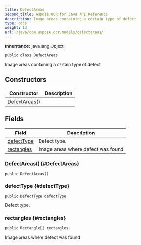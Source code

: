 ```yaml
---
title: DefectAreas
second_title: Aspose.OCR for Java API Reference
description: Image areas containing a certain type of defect
type: docs
weight: 13
url: /java/com.aspose.ocr.models/defectareas/
---
```


**Inheritance:**
java.lang.Object
```
public class DefectAreas
```

Image areas containing a certain type of defect.
## Constructors

| Constructor | Description |
| --- | --- |
| [DefectAreas()](#DefectAreas) |  |
## Fields

| Field | Description |
| --- | --- |
| [defectType](#defectType) | Defect type. |
| [rectangles](#rectangles) | Image areas where defect was found |

### DefectAreas() {#DefectAreas}
```
public DefectAreas()
```


### defectType {#defectType}
```
public DefectType defectType
```


Defect type.

### rectangles {#rectangles}
```
public Rectangle[] rectangles
```


Image areas where defect was found